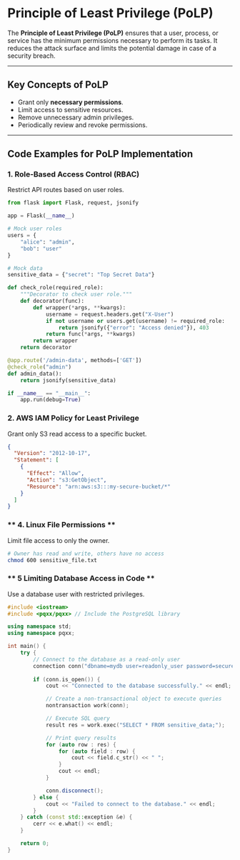 # **Principle of Least Privilege (PoLP)**  
The **Principle of Least Privilege (PoLP)** ensures that a user, process, or service has the minimum permissions necessary to perform its tasks. It reduces the attack surface and limits the potential damage in case of a security breach.

---

## **Key Concepts of PoLP**
- Grant only **necessary permissions**.
- Limit access to sensitive resources.
- Remove unnecessary admin privileges.
- Periodically review and revoke permissions.

---

## **Code Examples for PoLP Implementation**

### **1. Role-Based Access Control (RBAC)**  
Restrict API routes based on user roles.

```python
from flask import Flask, request, jsonify

app = Flask(__name__)

# Mock user roles
users = {
    "alice": "admin",
    "bob": "user"
}

# Mock data
sensitive_data = {"secret": "Top Secret Data"}

def check_role(required_role):
    """Decorator to check user role."""
    def decorator(func):
        def wrapper(*args, **kwargs):
            username = request.headers.get("X-User")
            if not username or users.get(username) != required_role:
                return jsonify({"error": "Access denied"}), 403
            return func(*args, **kwargs)
        return wrapper
    return decorator

@app.route('/admin-data', methods=['GET'])
@check_role("admin")
def admin_data():
    return jsonify(sensitive_data)

if __name__ == "__main__":
    app.run(debug=True)
```
### **2. AWS IAM Policy for Least Privilege**  
Grant only S3 read access to a specific bucket.

```json
{
  "Version": "2012-10-17",
  "Statement": [
    {
      "Effect": "Allow",
      "Action": "s3:GetObject",
      "Resource": "arn:aws:s3:::my-secure-bucket/*"
    }
  ]
}
```

### ** 4. Linux File Permissions **
Limit file access to only the owner.

```bash
# Owner has read and write, others have no access
chmod 600 sensitive_file.txt
```

### ** 5 Limiting Database Access in Code **
Use a database user with restricted privileges.
```c++
#include <iostream>
#include <pqxx/pqxx> // Include the PostgreSQL library

using namespace std;
using namespace pqxx;

int main() {
    try {
        // Connect to the database as a read-only user
        connection conn("dbname=mydb user=readonly_user password=securepassword host=localhost");
        
        if (conn.is_open()) {
            cout << "Connected to the database successfully." << endl;

            // Create a non-transactional object to execute queries
            nontransaction work(conn);

            // Execute SQL query
            result res = work.exec("SELECT * FROM sensitive_data;");

            // Print query results
            for (auto row : res) {
                for (auto field : row) {
                    cout << field.c_str() << " ";
                }
                cout << endl;
            }

            conn.disconnect();
        } else {
            cout << "Failed to connect to the database." << endl;
        }
    } catch (const std::exception &e) {
        cerr << e.what() << endl;
    }

    return 0;
}
```

